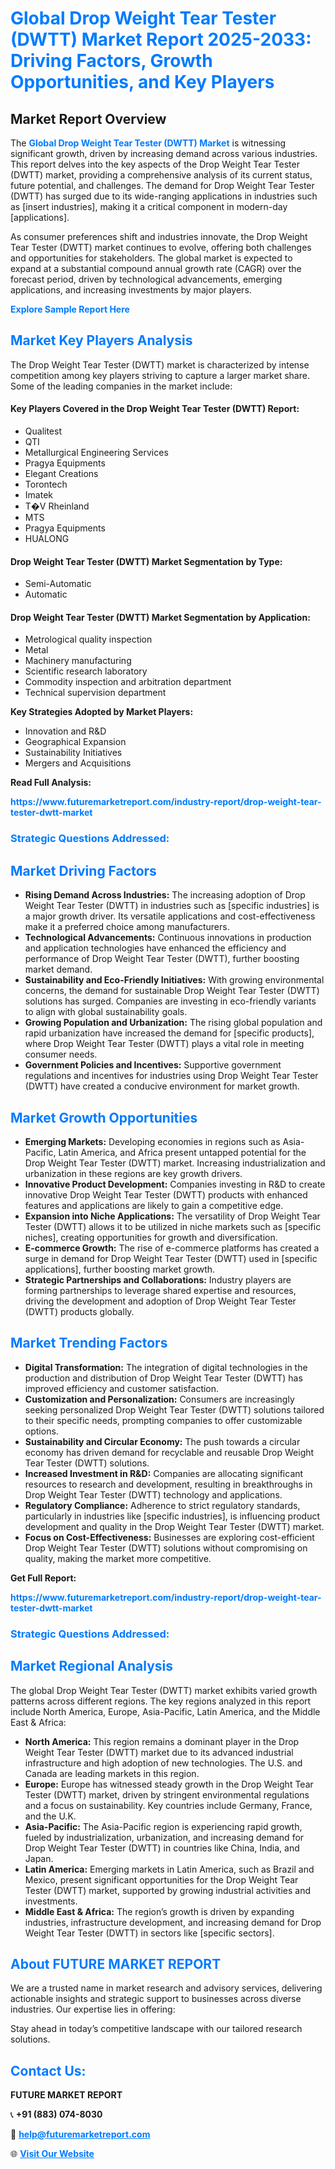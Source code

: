 <h1 style="color: #007BFF;">Global Drop Weight Tear Tester (DWTT) Market Report 2025-2033: Driving Factors, Growth Opportunities, and Key Players</h1>

<section id="overview">
<h2>Market Report Overview</h2>
<p>The <a href="https://www.futuremarketreport.com/industry-report/drop-weight-tear-tester-dwtt-market" style="color: #007BFF; text-decoration: none;"><strong>Global Drop Weight Tear Tester (DWTT) Market</strong></a> is witnessing significant growth, driven by increasing demand across various industries. This report delves into the key aspects of the Drop Weight Tear Tester (DWTT) market, providing a comprehensive analysis of its current status, future potential, and challenges. The demand for Drop Weight Tear Tester (DWTT) has surged due to its wide-ranging applications in industries such as [insert industries], making it a critical component in modern-day [applications].</p>
<p>As consumer preferences shift and industries innovate, the Drop Weight Tear Tester (DWTT) market continues to evolve, offering both challenges and opportunities for stakeholders. The global market is expected to expand at a substantial compound annual growth rate (CAGR) over the forecast period, driven by technological advancements, emerging applications, and increasing investments by major players.</p>
</section>

<section id="overview">
<p><a href="https://www.futuremarketreport.com/request-sample/reportId=92236" style="color: #007BFF; text-decoration: none;"><strong>Explore Sample Report Here</strong></a></p>
</section>

<section id="key-players">
<h2 style="color: #007BFF;">Market Key Players Analysis</h2>
<p>The Drop Weight Tear Tester (DWTT) market is characterized by intense competition among key players striving to capture a larger market share. Some of the leading companies in the market include:</p>
<h4>Key Players Covered in the Drop Weight Tear Tester (DWTT) Report:</h4>
<ul><li>Qualitest</li><li>QTI</li><li>Metallurgical Engineering Services</li><li>Pragya Equipments</li><li>Elegant Creations</li><li>Torontech</li><li>Imatek</li><li>T�V Rheinland</li><li>MTS</li><li>Pragya Equipments</li><li>HUALONG</li></ul>
<h4>Drop Weight Tear Tester (DWTT) Market Segmentation by Type:</h4>
<ul><li>Semi-Automatic</li><li>Automatic</li></ul>

<h4>Drop Weight Tear Tester (DWTT) Market Segmentation by Application:</h4>
<ul><li>Metrological quality inspection</li><li>Metal</li><li>Machinery manufacturing</li><li>Scientific research laboratory</li><li>Commodity inspection and arbitration department</li><li>Technical supervision department</li></ul>
<p><strong>Key Strategies Adopted by Market Players:</strong></p>
<ul>
<li>Innovation and R&D</li>
<li>Geographical Expansion</li>
<li>Sustainability Initiatives</li>
<li>Mergers and Acquisitions</li>
</ul>
</section>

<section>
<p><strong>Read Full Analysis: </strong></p><a href="https://www.futuremarketreport.com/industry-report/drop-weight-tear-tester-dwtt-market" style="color: #007BFF; text-decoration: none;"><strong>https://www.futuremarketreport.com/industry-report/drop-weight-tear-tester-dwtt-market</strong></a>
<h3 style="color: #007BFF;">Strategic Questions Addressed:</h3>
</section>

<section id="driving-factors">
<h2 style="color: #007BFF;">Market Driving Factors</h2>
<ul>
<li><strong>Rising Demand Across Industries:</strong> The increasing adoption of Drop Weight Tear Tester (DWTT) in industries such as [specific industries] is a major growth driver. Its versatile applications and cost-effectiveness make it a preferred choice among manufacturers.</li>
<li><strong>Technological Advancements:</strong> Continuous innovations in production and application technologies have enhanced the efficiency and performance of Drop Weight Tear Tester (DWTT), further boosting market demand.</li>
<li><strong>Sustainability and Eco-Friendly Initiatives:</strong> With growing environmental concerns, the demand for sustainable Drop Weight Tear Tester (DWTT) solutions has surged. Companies are investing in eco-friendly variants to align with global sustainability goals.</li>
<li><strong>Growing Population and Urbanization:</strong> The rising global population and rapid urbanization have increased the demand for [specific products], where Drop Weight Tear Tester (DWTT) plays a vital role in meeting consumer needs.</li>
<li><strong>Government Policies and Incentives:</strong> Supportive government regulations and incentives for industries using Drop Weight Tear Tester (DWTT) have created a conducive environment for market growth.</li>
</ul>
</section>

<section id="growth-opportunities">
<h2 style="color: #007BFF;">Market Growth Opportunities</h2>
<ul>
<li><strong>Emerging Markets:</strong> Developing economies in regions such as Asia-Pacific, Latin America, and Africa present untapped potential for the Drop Weight Tear Tester (DWTT) market. Increasing industrialization and urbanization in these regions are key growth drivers.</li>
<li><strong>Innovative Product Development:</strong> Companies investing in R&D to create innovative Drop Weight Tear Tester (DWTT) products with enhanced features and applications are likely to gain a competitive edge.</li>
<li><strong>Expansion into Niche Applications:</strong> The versatility of Drop Weight Tear Tester (DWTT) allows it to be utilized in niche markets such as [specific niches], creating opportunities for growth and diversification.</li>
<li><strong>E-commerce Growth:</strong> The rise of e-commerce platforms has created a surge in demand for Drop Weight Tear Tester (DWTT) used in [specific applications], further boosting market growth.</li>
<li><strong>Strategic Partnerships and Collaborations:</strong> Industry players are forming partnerships to leverage shared expertise and resources, driving the development and adoption of Drop Weight Tear Tester (DWTT) products globally.</li>
</ul>
</section>

<section id="trending-factors">
<h2 style="color: #007BFF;">Market Trending Factors</h2>
<ul>
<li><strong>Digital Transformation:</strong> The integration of digital technologies in the production and distribution of Drop Weight Tear Tester (DWTT) has improved efficiency and customer satisfaction.</li>
<li><strong>Customization and Personalization:</strong> Consumers are increasingly seeking personalized Drop Weight Tear Tester (DWTT) solutions tailored to their specific needs, prompting companies to offer customizable options.</li>
<li><strong>Sustainability and Circular Economy:</strong> The push towards a circular economy has driven demand for recyclable and reusable Drop Weight Tear Tester (DWTT) solutions.</li>
<li><strong>Increased Investment in R&D:</strong> Companies are allocating significant resources to research and development, resulting in breakthroughs in Drop Weight Tear Tester (DWTT) technology and applications.</li>
<li><strong>Regulatory Compliance:</strong> Adherence to strict regulatory standards, particularly in industries like [specific industries], is influencing product development and quality in the Drop Weight Tear Tester (DWTT) market.</li>
<li><strong>Focus on Cost-Effectiveness:</strong> Businesses are exploring cost-efficient Drop Weight Tear Tester (DWTT) solutions without compromising on quality, making the market more competitive.</li>
</ul>
</section>

<section>
<p><strong>Get Full Report: </strong></p><a href="https://www.futuremarketreport.com/industry-report/drop-weight-tear-tester-dwtt-market" style="color: #007BFF; text-decoration: none;"><strong>https://www.futuremarketreport.com/industry-report/drop-weight-tear-tester-dwtt-market</strong></a>
<h3 style="color: #007BFF;">Strategic Questions Addressed:</h3>
</section>


<section id="regional-analysis">
<h2 style="color: #007BFF;">Market Regional Analysis</h2>
<p>The global Drop Weight Tear Tester (DWTT) market exhibits varied growth patterns across different regions. The key regions analyzed in this report include North America, Europe, Asia-Pacific, Latin America, and the Middle East & Africa:</p>
<ul>
<li><strong>North America:</strong> This region remains a dominant player in the Drop Weight Tear Tester (DWTT) market due to its advanced industrial infrastructure and high adoption of new technologies. The U.S. and Canada are leading markets in this region.</li>
<li><strong>Europe:</strong> Europe has witnessed steady growth in the Drop Weight Tear Tester (DWTT) market, driven by stringent environmental regulations and a focus on sustainability. Key countries include Germany, France, and the U.K.</li>
<li><strong>Asia-Pacific:</strong> The Asia-Pacific region is experiencing rapid growth, fueled by industrialization, urbanization, and increasing demand for Drop Weight Tear Tester (DWTT) in countries like China, India, and Japan.</li>
<li><strong>Latin America:</strong> Emerging markets in Latin America, such as Brazil and Mexico, present significant opportunities for the Drop Weight Tear Tester (DWTT) market, supported by growing industrial activities and investments.</li>
<li><strong>Middle East & Africa:</strong> The region’s growth is driven by expanding industries, infrastructure development, and increasing demand for Drop Weight Tear Tester (DWTT) in sectors like [specific sectors].</li>
</ul>
</section>

<footer>
<h2 style="color: #007BFF;">About FUTURE MARKET REPORT</h2>
<p>We are a trusted name in market research and advisory services, delivering actionable insights and strategic support to businesses across diverse industries. Our expertise lies in offering:</p>

<p>Stay ahead in today’s competitive landscape with our tailored research solutions.</p>

<h2 style="color: #007BFF;">Contact Us:</h2>
<p><strong>FUTURE MARKET REPORT</strong></p>
<p>📞 <strong>+91 (883) 074-8030</strong></p>
<p>📧 <strong><a href="mailto:help@futuremarketreport.com" style="color: #007BFF;">help@futuremarketreport.com</a></strong></p>
<p>🌐 <strong><a href="https://www.futuremarketreport.com/" style="color: #007BFF;">Visit Our Website</a></strong></p>
</footer>